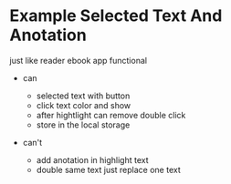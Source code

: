 # Example Selected Text And Anotation

just like reader ebook app functional

- can
  - selected text with button 
  - click text color and show
  - after hightlight can remove double click
  - store in the local storage

- can't
  - add anotation in highlight text
  - double same text just replace one text
